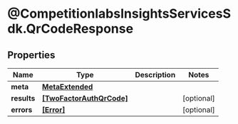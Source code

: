 # @CompetitionlabsInsightsServicesSdk.QrCodeResponse

## Properties

Name | Type | Description | Notes
------------ | ------------- | ------------- | -------------
**meta** | [**MetaExtended**](MetaExtended.md) |  | 
**results** | [**[TwoFactorAuthQrCode]**](TwoFactorAuthQrCode.md) |  | [optional] 
**errors** | [**[Error]**](Error.md) |  | [optional] 


